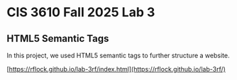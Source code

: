 # CIS 3610 Fall 2025 Lab 3
## HTML5 Semantic Tags
In this project, we used HTML5 semantic tags to further structure a website.

[https://rflock.github.io/lab-3rf/index.html](https://rflock.github.io/lab-3rf/)

